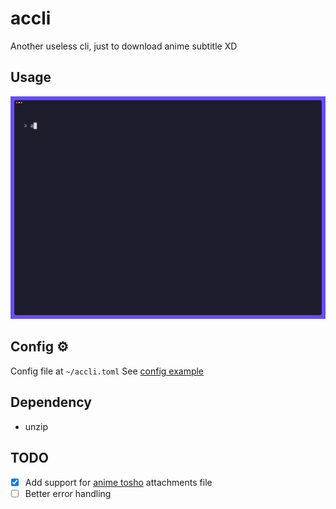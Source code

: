 # accli

Another useless cli, just to download anime subtitle XD

## Usage

![Usage](./docs/assets/demo.gif)

## Config ⚙️

Config file at `~/accli.toml`
See [config example](./config.example.toml)

## Dependency

- unzip

## TODO

- [X] Add support for [anime tosho](https://animetosho.org/) attachments file
- [ ] Better error handling

